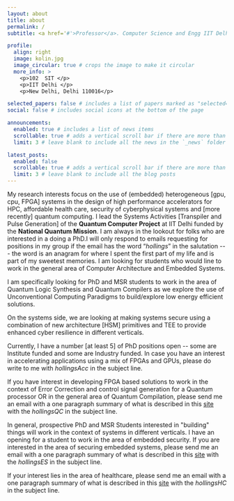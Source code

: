 ```yaml
---
layout: about
title: about
permalink: /
subtitle: <a href='#'>Professor</a>. Computer Science and Engg IIT Delhi 

profile:
  align: right
  image: kolin.jpg
  image_circular: true # crops the image to make it circular
  more_info: >
    <p>102  SIT </p>
    <p>IIT Delhi </p>
    <p>New Delhi, Delhi 110016</p>

selected_papers: false # includes a list of papers marked as "selected={true}"
social: false # includes social icons at the bottom of the page

announcements:
  enabled: true # includes a list of news items
  scrollable: true # adds a vertical scroll bar if there are more than 3 news items
  limit: 3 # leave blank to include all the news in the `_news` folder

latest_posts:
  enabled: false
  scrollable: true # adds a vertical scroll bar if there are more than 3 new posts items
  limit: 3 # leave blank to include all the blog posts
---
```


My research interests focus on the use of (embedded) heterogeneous [gpu, cpu, FPGA] systems in the design of high performance accelerators for HPC, affordable health care, security of cyberphysical systems and [more recently] quantum computing. I lead the  Systems Activities [Transpiler and Pulse Generation] of the **Quantum Computer Project** at IIT Delhi funded by the **National Quantum Mission**.
I am always in the lookout for folks who are interested in a  doing a PhD.I will only respond to emails  requesting for positions in my group if the email has the word “_hollings_” in the salutation --- the word is an anagram for where I spent the first part of my life and is part of my sweetest memories. I am looking for students who would line to work in the general area of Computer Architecture and Embedded Systems. 

I am specifically looking for PhD and MSR students to work in the area of Quantum Logic Synthesis and Quantum Compilers as we explore the use of Unconventional Computing Paradigms to build/explore low energy efficient solutions. 

On the systems side, we are looking at making systems secure using a combination of new architecture [HSM] primitives and TEE to provide enhanced cyber resilience in different verticals. 

Currently, I have a number [at least 5] of PhD positions open -- some are Institute funded and some are Industry funded. 
In case you have an interest in accelerating applications using a mix of FPGAs and GPUs, please do write to me with  _hollingsAcc_ in the subject line.

If you have interest in developing FPGA based solutions to work in the context of Error Correction and control signal generation for a Quantum processor OR in the general area of Quantum Compilation, please send me an email with a one paragraph summary of what is described in this [site](https://www.quera.com/glossary/quantum-compiler) with the _hollingsQC_ in the subject line.

In general, prospective PhD and MSR Students interested in "building" things will work in the context of  systems in different verticals. I have an opening for a student to work in the area of embedded security. If you are interested in the area of securing embedded systems, please send me an email with a one paragraph summary of what is described in this [site](https://arxiv.org/pdf/2207.10466) with the _hollingsES_ in the subject line. 

If your interest lies in the area of healthcare, please send me an email with a one paragraph summary of what is described in this [site](https://pmc.ncbi.nlm.nih.gov/articles/PMC9324358/pdf/diagnostics-12-01607.pdf) with the _hollingsHC_ in the subject line.
